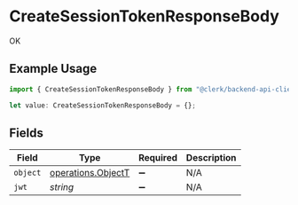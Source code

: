 # CreateSessionTokenResponseBody

OK

## Example Usage

```typescript
import { CreateSessionTokenResponseBody } from "@clerk/backend-api-client/models/operations";

let value: CreateSessionTokenResponseBody = {};
```

## Fields

| Field                                                    | Type                                                     | Required                                                 | Description                                              |
| -------------------------------------------------------- | -------------------------------------------------------- | -------------------------------------------------------- | -------------------------------------------------------- |
| `object`                                                 | [operations.ObjectT](../../models/operations/objectt.md) | :heavy_minus_sign:                                       | N/A                                                      |
| `jwt`                                                    | *string*                                                 | :heavy_minus_sign:                                       | N/A                                                      |